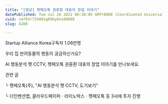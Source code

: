 ```yaml
---
title: "[영상] 펫페오톡 권륜환 대표의 창업 이야기"
datePublished: Tue Jul 26 2022 00:38:05 GMT+0000 (Coordinated Universal Time)
cuid: cm703r72h001q09ky6os60688
slug: 4280

---
```



Startup Alliance Korea구독자 1.06만명

우리 집 반려동물의 행동이 궁금하신가요?

AI 행동분석 펫 CCTV, 펫페오톡 권륜환 대표의 창업 이야기를 만나보세요.

관련 글

└ 펫페오톡(주), "AI 행동분석 펫 CCTV, 도기보기"

└ 더인벤션랩, 클라우드페이퍼ㆍ라이노박스ㆍ펫페오톡 등 3사에 투자 진행